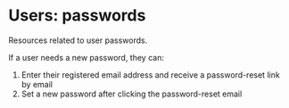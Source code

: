 # Users: passwords

Resources related to user passwords.

If a user needs a new password, they can:

1. Enter their registered email address and receive a password-reset link by email
2. Set a new password after clicking the password-reset email
